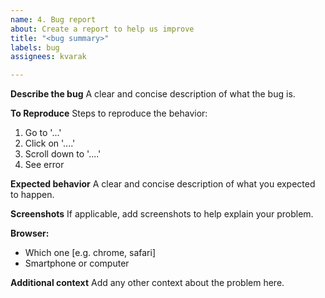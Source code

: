 ```yaml
---
name: 4. Bug report
about: Create a report to help us improve
title: "<bug summary>"
labels: bug
assignees: kvarak

---
```


**Describe the bug**
A clear and concise description of what the bug is.

**To Reproduce**
Steps to reproduce the behavior:
1. Go to '...'
2. Click on '....'
3. Scroll down to '....'
4. See error

**Expected behavior**
A clear and concise description of what you expected to happen.

**Screenshots**
If applicable, add screenshots to help explain your problem.

**Browser:**
 - Which one [e.g. chrome, safari]
 - Smartphone or computer

**Additional context**
Add any other context about the problem here.
